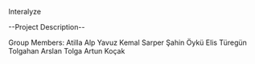 Interalyze


--Project Description--


Group Members:
Atilla Alp Yavuz
Kemal Sarper Şahin
Öykü Elis Türegün
Tolgahan Arslan
Tolga Artun Koçak

